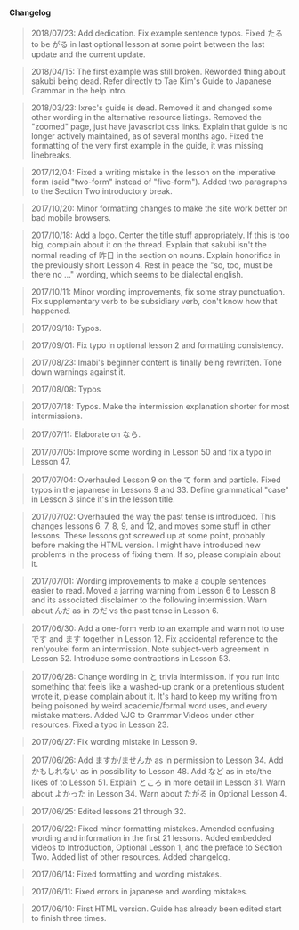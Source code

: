 #### Changelog

> 2018/07/23: Add dedication. Fix example sentence typos. Fixed たる to be がる in last optional lesson at some point between the last update and the current update.

> 2018/04/15: The first example was still broken. Reworded thing about sakubi being dead. Refer directly to Tae Kim's Guide to Japanese Grammar in the help intro.

> 2018/03/23: Ixrec's guide is dead. Removed it and changed some other wording in the alternative resource listings. Removed the "zoomed" page, just have javascript css links. Explain that guide is no longer actively maintained, as of several months ago. Fixed the formatting of the very first example in the guide, it was missing linebreaks.

> 2017/12/04: Fixed a writing mistake in the lesson on the imperative form (said "two-form" instead of "five-form"). Added two paragraphs to the Section Two introductory break.

> 2017/10/20: Minor formatting changes to make the site work better on bad mobile browsers.

> 2017/10/18: Add a logo. Center the title stuff appropriately. If this is too big, complain about it on the thread. Explain that sakubi isn't the normal reading of 昨日 in the section on nouns. Explain honorifics in the previously short Lesson 4. Rest in peace the "so, too, must be there no ..." wording, which seems to be dialectal english.

> 2017/10/11: Minor wording improvements, fix some stray punctuation. Fix supplementary verb to be subsidiary verb, don't know how that happened.

> 2017/09/18: Typos.

> 2017/09/01: Fix typo in optional lesson 2 and formatting consistency.

> 2017/08/23: Imabi's beginner content is finally being rewritten. Tone down warnings against it.

> 2017/08/08: Typos

> 2017/07/18: Typos. Make the intermission explanation shorter for most intermissions.

> 2017/07/11: Elaborate on なら.

> 2017/07/05: Improve some wording in Lesson 50 and fix a typo in Lesson 47.

> 2017/07/04: Overhauled Lesson 9 on the て form and particle. Fixed typos in the japanese in Lessons 9 and 33. Define grammatical "case" in Lesson 3 since it's in the lesson title.

> 2017/07/02: Overhauled the way the past tense is introduced. This changes lessons 6, 7, 8, 9, and 12, and moves some stuff in other lessons. These lessons got screwed up at some point, probably before making the HTML version. I might have introduced new problems in the process of fixing them. If so, please complain about it.

> 2017/07/01: Wording improvements to make a couple sentences easier to read. Moved a jarring warning from Lesson 6 to Lesson 8 and its associated disclaimer to the following intermission. Warn about んだ as in のだ vs the past tense in Lesson 6.

> 2017/06/30: Add a one-form verb to an example and warn not to use です and ます together in Lesson 12. Fix accidental reference to the ren'youkei form an intermission. Note subject-verb agreement in Lesson 52. Introduce some contractions in Lesson 53.

> 2017/06/28: Change wording in と trivia intermission. If you run into something that feels like a washed-up crank or a pretentious student wrote it, please complain about it. It's hard to keep my writing from being poisoned by weird academic/formal word uses, and every mistake matters. Added VJG to Grammar Videos under other resources. Fixed a typo in Lesson 23.

> 2017/06/27: Fix wording mistake in Lesson 9.

> 2017/06/26: Add ますか/ませんか as in permission to Lesson 34. Add かもしれない as in possibility to Lesson 48. Add など as in etc/the likes of to Lesson 51. Explain ところ in more detail in Lesson 31. Warn about よかった in Lesson 34. Warn about たがる in Optional Lesson 4.

> 2017/06/25: Edited lessons 21 through 32.

> 2017/06/22: Fixed minor formatting mistakes. Amended confusing wording and information in the first 21 lessons. Added embedded videos to Introduction, Optional Lesson 1, and the preface to Section Two. Added list of other resources. Added changelog.

> 2017/06/14: Fixed formatting and wording mistakes.

> 2017/06/11: Fixed errors in japanese and wording mistakes.

> 2017/06/10: First HTML version. Guide has already been edited start to finish three times.
